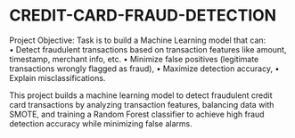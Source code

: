 # CREDIT-CARD-FRAUD-DETECTION

Project Objective:
Task is to build a Machine Learning model that can:  
•	Detect fraudulent transactions based on transaction features like amount, timestamp, merchant info, etc.
•	Minimize false positives (legitimate transactions wrongly flagged as fraud),
•	Maximize detection accuracy,
•	Explain misclassifications.

This project builds a machine learning model to detect fraudulent credit card transactions by analyzing transaction features, balancing data with SMOTE, and training a Random Forest classifier to achieve high fraud detection accuracy while minimizing false alarms.
